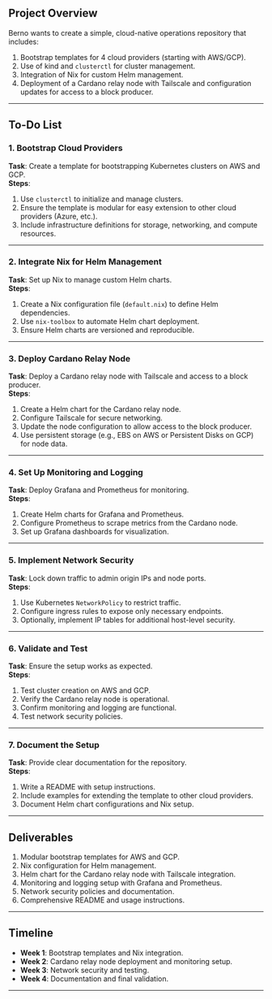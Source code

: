 ## Project Overview
Berno wants to create a simple, cloud-native operations repository that includes:
1. Bootstrap templates for 4 cloud providers (starting with AWS/GCP).
2. Use of kind and `clusterctl` for cluster management.
3. Integration of Nix for custom Helm management.
4. Deployment of a Cardano relay node with Tailscale and configuration updates for access to a block producer.

---

## To-Do List

### 1. Bootstrap Cloud Providers
**Task**: Create a template for bootstrapping Kubernetes clusters on AWS and GCP.  
**Steps**:
1. Use `clusterctl` to initialize and manage clusters.
2. Ensure the template is modular for easy extension to other cloud providers (Azure, etc.).
3. Include infrastructure definitions for storage, networking, and compute resources.

---

### 2. Integrate Nix for Helm Management
**Task**: Set up Nix to manage custom Helm charts.  
**Steps**:
1. Create a Nix configuration file (`default.nix`) to define Helm dependencies.
2. Use `nix-toolbox` to automate Helm chart deployment.
3. Ensure Helm charts are versioned and reproducible.

---

### 3. Deploy Cardano Relay Node
**Task**: Deploy a Cardano relay node with Tailscale and access to a block producer.  
**Steps**:
1. Create a Helm chart for the Cardano relay node.
2. Configure Tailscale for secure networking.
3. Update the node configuration to allow access to the block producer.
4. Use persistent storage (e.g., EBS on AWS or Persistent Disks on GCP) for node data.

---

### 4. Set Up Monitoring and Logging
**Task**: Deploy Grafana and Prometheus for monitoring.  
**Steps**:
1. Create Helm charts for Grafana and Prometheus.
2. Configure Prometheus to scrape metrics from the Cardano node.
3. Set up Grafana dashboards for visualization.

---

### 5. Implement Network Security
**Task**: Lock down traffic to admin origin IPs and node ports.  
**Steps**:
1. Use Kubernetes `NetworkPolicy` to restrict traffic.
2. Configure ingress rules to expose only necessary endpoints.
3. Optionally, implement IP tables for additional host-level security.

---

### 6. Validate and Test
**Task**: Ensure the setup works as expected.  
**Steps**:
1. Test cluster creation on AWS and GCP.
2. Verify the Cardano relay node is operational.
3. Confirm monitoring and logging are functional.
4. Test network security policies.

---

### 7. Document the Setup
**Task**: Provide clear documentation for the repository.  
**Steps**:
1. Write a README with setup instructions.
2. Include examples for extending the template to other cloud providers.
3. Document Helm chart configurations and Nix setup.

---

## Deliverables
1. Modular bootstrap templates for AWS and GCP.
2. Nix configuration for Helm management.
3. Helm chart for the Cardano relay node with Tailscale integration.
4. Monitoring and logging setup with Grafana and Prometheus.
5. Network security policies and documentation.
6. Comprehensive README and usage instructions.

---

## Timeline
- **Week 1**: Bootstrap templates and Nix integration.
- **Week 2**: Cardano relay node deployment and monitoring setup.
- **Week 3**: Network security and testing.
- **Week 4**: Documentation and final validation.

---
